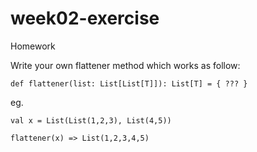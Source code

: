 # week02-exercise

Homework

Write your own flattener method which works as follow:

```def flattener(list: List[List[T]]): List[T] = { ??? } ```

eg.
```
val x = List(List(1,2,3), List(4,5))

flattener(x) => List(1,2,3,4,5)
```

